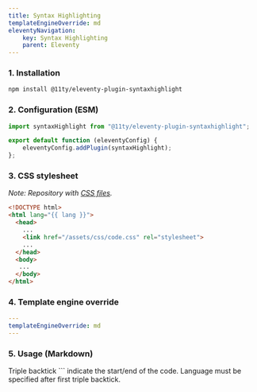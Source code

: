 ```yaml
---
title: Syntax Highlighting
templateEngineOverride: md
eleventyNavigation:
    key: Syntax Highlighting
    parent: Eleventy
---
```

### 1. Installation
```html
npm install @11ty/eleventy-plugin-syntaxhighlight
```
### 2. Configuration (ESM)
```js
import syntaxHighlight from "@11ty/eleventy-plugin-syntaxhighlight";

export default function (eleventyConfig) {
	eleventyConfig.addPlugin(syntaxHighlight);
};
```
### 3. CSS stylesheet
_Note: Repository with [CSS files](https://github.com/PrismJS/prism-themes)._
```html
<!DOCTYPE html>
<html lang="{{ lang }}">
  <head>
    ...  
    <link href="/assets/css/code.css" rel="stylesheet">
    ...
  </head>
  <body>
   ...
  </body>
</html>
```

### 4. Template engine override
```yaml
---
templateEngineOverride: md
---
```

### 5. Usage (Markdown)
Triple backtick ``` indicate the start/end of the code. Language must be specified after first triple backtick.

